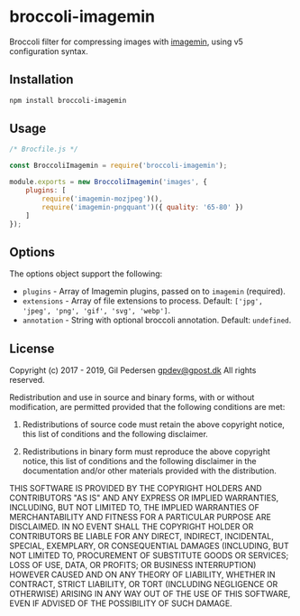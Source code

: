 # broccoli-imagemin

Broccoli filter for compressing images with [imagemin](https://github.com/imagemin/imagemin), using v5 configuration syntax.

## Installation

```sh
npm install broccoli-imagemin
```

## Usage

```js
/* Brocfile.js */

const BroccoliImagemin = require('broccoli-imagemin');

module.exports = new BroccoliImagemin('images', {
    plugins: [
        require('imagemin-mozjpeg')(),
        require('imagemin-pngquant')({ quality: '65-80' })
    ]
});
```

## Options

The options object support the following:

 * `plugins` - Array of Imagemin plugins, passed on to `imagemin` (required).
 * `extensions` - Array of file extensions to process. Default: `['jpg', 'jpeg', 'png', 'gif', 'svg', 'webp']`.
 * `annotation` - String with optional broccoli annotation. Default: `undefined`.

## License

Copyright (c) 2017 - 2019, Gil Pedersen <gpdev@gpost.dk>
All rights reserved.

Redistribution and use in source and binary forms, with or without modification, are permitted provided that the following conditions are met:

1. Redistributions of source code must retain the above copyright notice, this list of conditions and the following disclaimer.

2. Redistributions in binary form must reproduce the above copyright notice, this list of conditions and the following disclaimer in the documentation and/or other materials provided with the distribution.

THIS SOFTWARE IS PROVIDED BY THE COPYRIGHT HOLDERS AND CONTRIBUTORS "AS IS" AND ANY EXPRESS OR IMPLIED WARRANTIES, INCLUDING, BUT NOT LIMITED TO, THE IMPLIED WARRANTIES OF MERCHANTABILITY AND FITNESS FOR A PARTICULAR PURPOSE ARE DISCLAIMED. IN NO EVENT SHALL THE COPYRIGHT HOLDER OR CONTRIBUTORS BE LIABLE FOR ANY DIRECT, INDIRECT, INCIDENTAL, SPECIAL, EXEMPLARY, OR CONSEQUENTIAL DAMAGES (INCLUDING, BUT NOT LIMITED TO, PROCUREMENT OF SUBSTITUTE GOODS OR SERVICES; LOSS OF USE, DATA, OR PROFITS; OR BUSINESS INTERRUPTION) HOWEVER CAUSED AND ON ANY THEORY OF LIABILITY, WHETHER IN CONTRACT, STRICT LIABILITY, OR TORT (INCLUDING NEGLIGENCE OR OTHERWISE) ARISING IN ANY WAY OUT OF THE USE OF THIS SOFTWARE, EVEN IF ADVISED OF THE POSSIBILITY OF SUCH DAMAGE.
